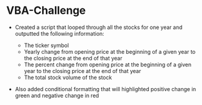 # VBA-Challenge

- Created a script that looped through all the stocks for one year and outputted the following information:

   - The ticker symbol
   - Yearly change from opening price at the beginning of a given year to the closing price at the end of that year
   - The percent change from opening price at the beginning of a given year to the closing price at the end of that year
   - The total stock volume of the stock

- Also added conditional formatting that will highlighted positive change in green and negative change in red


